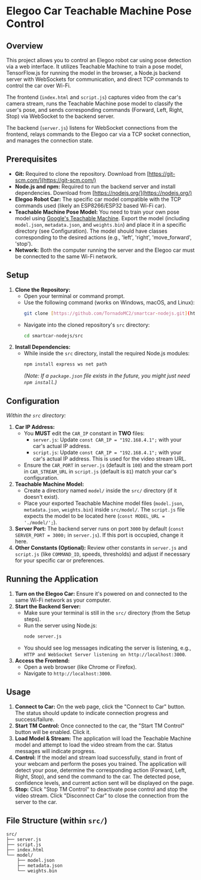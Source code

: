 # Elegoo Car Teachable Machine Pose Control

## Overview

This project allows you to control an Elegoo robot car using pose detection via a web interface. It utilizes Teachable Machine to train a pose model, TensorFlow.js for running the model in the browser, a Node.js backend server with WebSockets for communication, and direct TCP commands to control the car over Wi-Fi.

The frontend (`index.html` and `script.js`) captures video from the car's camera stream, runs the Teachable Machine pose model to classify the user's pose, and sends corresponding commands (Forward, Left, Right, Stop) via WebSocket to the backend server.

The backend (`server.js`) listens for WebSocket connections from the frontend, relays commands to the Elegoo car via a TCP socket connection, and manages the connection state.

## Prerequisites

* **Git:** Required to clone the repository. Download from [https://git-scm.com/](https://git-scm.com/)
* **Node.js and npm:** Required to run the backend server and install dependencies. Download from [https://nodejs.org/](https://nodejs.org/)
* **Elegoo Robot Car:** The specific car model compatible with the TCP commands used (likely an ESP8266/ESP32 based Wi-Fi car).
* **Teachable Machine Pose Model:** You need to train your own pose model using [Google's Teachable Machine](https://teachablemachine.withgoogle.com/train/pose). Export the model (including `model.json`, `metadata.json`, and `weights.bin`) and place it in a specific directory (see Configuration). The model should have classes corresponding to the desired actions (e.g., 'left', 'right', 'move_forward', 'stop').
* **Network:** Both the computer running the server and the Elegoo car must be connected to the same Wi-Fi network.

## Setup

1.  **Clone the Repository:**
    * Open your terminal or command prompt.
    * Use the following command (works on Windows, macOS, and Linux):
        ```bash
        git clone [https://github.com/TornadoMC2/smartcar-nodejs.git](https://github.com/TornadoMC2/smartcar-nodejs.git)
        ```
    * Navigate into the cloned repository's `src` directory:
        ```bash
        cd smartcar-nodejs/src
        ```
2.  **Install Dependencies:**
    * While inside the `src` directory, install the required Node.js modules:
        ```bash
        npm install express ws net path
        ```
        *(Note: If a `package.json` file exists in the future, you might just need `npm install`.)*

## Configuration

*Within the `src` directory:*

1.  **Car IP Address:**
    * You **MUST** edit the `CAR_IP` constant in **TWO** files:
        * `server.js`: Update `const CAR_IP = "192.168.4.1";` with your car's actual IP address.
        * `script.js`: Update `const CAR_IP = "192.168.4.1";` with your car's actual IP address. This is used for the video stream URL.
    * Ensure the `CAR_PORT` in `server.js` (default is `100`) and the stream port in `CAR_STREAM_URL` in `script.js` (default is `81`) match your car's configuration.
2.  **Teachable Machine Model:**
    * Create a directory named `model/` inside the `src/` directory (if it doesn't exist).
    * Place your exported Teachable Machine model files (`model.json`, `metadata.json`, `weights.bin`) inside `src/model/`. The `script.js` file expects the model to be located here (`const MODEL_URL = './model/';`).
3.  **Server Port:** The backend server runs on port `3000` by default (`const SERVER_PORT = 3000;` in `server.js`). If this port is occupied, change it here.
4.  **Other Constants (Optional):** Review other constants in `server.js` and `script.js` (like `COMMAND_ID`, speeds, thresholds) and adjust if necessary for your specific car or preferences.

## Running the Application

1.  **Turn on the Elegoo Car:** Ensure it's powered on and connected to the same Wi-Fi network as your computer.
2.  **Start the Backend Server:**
    * Make sure your terminal is still in the `src/` directory (from the Setup steps).
    * Run the server using Node.js:
        ```bash
        node server.js
        ```
    * You should see log messages indicating the server is listening, e.g., `HTTP and WebSocket Server listening on http://localhost:3000`.
3.  **Access the Frontend:**
    * Open a web browser (like Chrome or Firefox).
    * Navigate to `http://localhost:3000`.

## Usage

1.  **Connect to Car:** On the web page, click the "Connect to Car" button. The status should update to indicate connection progress and success/failure.
2.  **Start TM Control:** Once connected to the car, the "Start TM Control" button will be enabled. Click it.
3.  **Load Model & Stream:** The application will load the Teachable Machine model and attempt to load the video stream from the car. Status messages will indicate progress.
4.  **Control:** If the model and stream load successfully, stand in front of your webcam and perform the poses you trained. The application will detect your pose, determine the corresponding action (Forward, Left, Right, Stop), and send the command to the car. The detected pose, confidence levels, and current action sent will be displayed on the page.
5.  **Stop:** Click "Stop TM Control" to deactivate pose control and stop the video stream. Click "Disconnect Car" to close the connection from the server to the car.

## File Structure (within `src/`)
```
src/
├── server.js
├── script.js
├── index.html
└── model/
    ├── model.json
    ├── metadata.json
    └── weights.bin
```
